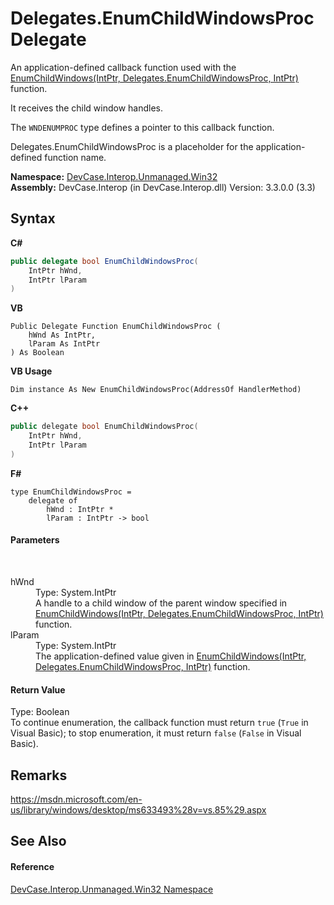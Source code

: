 # Delegates.EnumChildWindowsProc Delegate
 

An application-defined callback function used with the <a href="M_DevCase_Interop_Unmanaged_Win32_NativeMethods_EnumChildWindows">EnumChildWindows(IntPtr, Delegates.EnumChildWindowsProc, IntPtr)</a> function. 

 It receives the child window handles. 

 The `WNDENUMPROC` type defines a pointer to this callback function. 

Delegates.EnumChildWindowsProc is a placeholder for the application-defined function name.

**Namespace:**&nbsp;<a href="N_DevCase_Interop_Unmanaged_Win32">DevCase.Interop.Unmanaged.Win32</a><br />**Assembly:**&nbsp;DevCase.Interop (in DevCase.Interop.dll) Version: 3.3.0.0 (3.3)

## Syntax

**C#**<br />
``` C#
public delegate bool EnumChildWindowsProc(
	IntPtr hWnd,
	IntPtr lParam
)
```

**VB**<br />
``` VB
Public Delegate Function EnumChildWindowsProc ( 
	hWnd As IntPtr,
	lParam As IntPtr
) As Boolean
```

**VB Usage**<br />
``` VB Usage
Dim instance As New EnumChildWindowsProc(AddressOf HandlerMethod)
```

**C++**<br />
``` C++
public delegate bool EnumChildWindowsProc(
	IntPtr hWnd, 
	IntPtr lParam
)
```

**F#**<br />
``` F#
type EnumChildWindowsProc = 
    delegate of 
        hWnd : IntPtr * 
        lParam : IntPtr -> bool
```


#### Parameters
&nbsp;<dl><dt>hWnd</dt><dd>Type: System.IntPtr<br />A handle to a child window of the parent window specified in <a href="M_DevCase_Interop_Unmanaged_Win32_NativeMethods_EnumChildWindows">EnumChildWindows(IntPtr, Delegates.EnumChildWindowsProc, IntPtr)</a> function.</dd><dt>lParam</dt><dd>Type: System.IntPtr<br />The application-defined value given in <a href="M_DevCase_Interop_Unmanaged_Win32_NativeMethods_EnumChildWindows">EnumChildWindows(IntPtr, Delegates.EnumChildWindowsProc, IntPtr)</a> function.</dd></dl>

#### Return Value
Type: Boolean<br />To continue enumeration, the callback function must return `true` (`True` in Visual Basic); to stop enumeration, it must return `false` (`False` in Visual Basic).

## Remarks
<a href="https://msdn.microsoft.com/en-us/library/windows/desktop/ms633493%28v=vs.85%29.aspx" target="_blank">https://msdn.microsoft.com/en-us/library/windows/desktop/ms633493%28v=vs.85%29.aspx</a>

## See Also


#### Reference
<a href="N_DevCase_Interop_Unmanaged_Win32">DevCase.Interop.Unmanaged.Win32 Namespace</a><br />